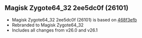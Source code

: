 ## Magisk Zygote64_32 2ee5dc0f (26101)

- Magisk Zygote64_32 2ee5dc0f (26101) is based on [468f3efb](https://github.com/topjohnwu/Magisk/commit/468f3efb13d297a387d951c24035435bae705b97)
- Rebranded to Magisk Zygote64_32
- Includes all changes from v26.0 and v26.1
